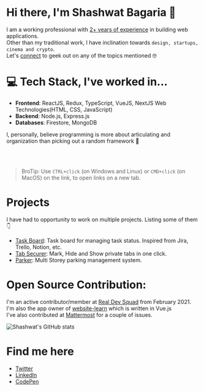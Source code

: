 # Hi there, I'm Shashwat Bagaria 👋

I am a working professional with <u>2+ years of experience</u> in building web applications.<br />
Other than my traditional work, I have inclination towards `design, startups, cinema and crypto`.<br />
Let's [connect](#find-me-here) to geek out on any of the topics mentioned 🤓


# 💻 Tech Stack, I've worked in...
- **Frontend**: ReactJS, Redux, TypeScript, VueJS, NextJS Web Technologies(HTML, CSS, JavaScript)
- **Backend**: Node.js, Express.js
- **Databases**: Firestore, MongoDB

I, personally, believe programming is more about articulating and organization than picking out a random framework 🤷

<br />
<br />

> BroTip: Use `CTRL+click` (on Windows and Linux) or `CMD+click` (on MacOS) on the link, to open links on a new tab.

# Projects

I have had to opportunity to work on multiple projects. Listing some of them 👇
- [Task Board](https://github.com/SBagaria2710/task-board): Task board for managing task status. Inspired from Jira, Trello, Notion, etc.
- [Tab Securer](https://www.producthunt.com/posts/tab-securer): Mark, Hide and Show private tabs in one click.
- [Parker](https://www.producthunt.com/posts/tab-securer): Multi Storey parking management system.

# Open Source Contribution:

I'm an active contributor/member at [Real Dev Squad](https://github.com/Real-Dev-Squad) from February 2021. I'm also the app owner of [website-learn](https://github.com/Real-Dev-Squad/website-learn) which is written in Vue.js<br />
I've also contributed at [Mattermost](https://github.com/mattermost) for a couple of issues.


![Shashwat's GitHub stats](https://github-readme-stats.vercel.app/api?username=SBagaria2710&&hide=stars&show_icons=true)

# Find me here
- [Twitter](https://twitter.com/SBagaria2710)
- [LinkedIn](https://in.linkedin.com/in/shashwat-bagaria)
- [CodePen](https://codepen.io/iShashwat/)

<!--
**SBagaria2710/SBagaria2710** is a ✨ _special_ ✨ repository because its `README.md` (this file) appears on your GitHub profile.

Here are some ideas to get you started:

- 🔭 I’m currently working on ...
- 🌱 I’m currently learning ...
- 👯 I’m looking to collaborate on ...
- 🤔 I’m looking for help with ...
- 💬 Ask me about ...
- 📫 How to reach me: ...
- 😄 Pronouns: ...
- ⚡ Fun fact: ...
-->
